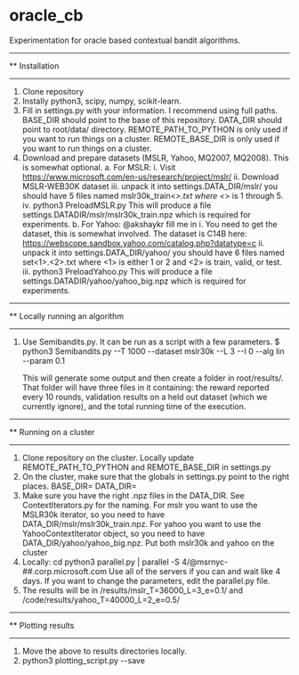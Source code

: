 # oracle_cb
Experimentation for oracle based contextual bandit algorithms. 


******************************
** Installation
******************************
1. Clone repository
2. Instally python3, scipy, numpy, scikit-learn.
3. Fill in settings.py with your information. I recommend using full paths.
   BASE_DIR should point to the base of this repository.
   DATA_DIR should point to root/data/ directory.
   REMOTE_PATH_TO_PYTHON is only used if you want to run things on a cluster. 
   REMOTE_BASE_DIR is only used if you want to run things on a cluster. 
3. Download and prepare datasets (MSLR, Yahoo, MQ2007, MQ2008). This is somewhat optional.
   a. For MSLR: 
      i. Visit https://www.microsoft.com/en-us/research/project/mslr/
      ii. Download MSLR-WEB30K dataset
      iii. unpack it into settings.DATA_DIR/mslr/ you should have 5 files named mslr30k_train<*>.txt where <*> is 1 through 5.
      iv. python3 PreloadMSLR.py
          This will produce a file settings.DATADIR/mslr/mslr30k_train.npz which is required for experiments.
   b. For Yahoo: @akshaykr fill me in
      i. You need to get the dataset, this is somewhat involved. The dataset is C14B here: https://webscope.sandbox.yahoo.com/catalog.php?datatype=c
      ii. unpack it into settings.DATA_DIR/yahoo/ you should have 6 files named set<1>.<2>.txt where <1> is either 1 or 2 and <2> is train, valid, or test.
      iii. python3 PreloadYahoo.py
          This will produce a file settings.DATADIR/yahoo/yahoo_big.npz which is required for experiments.

******************************
** Locally running an algorithm
******************************
1. Use Semibandits.py. 
   It can be run as a script with a few parameters.
   $ python3 Semibandits.py --T 1000 --dataset mslr30k --L 3 --I 0 --alg lin --param 0.1

   This will generate some output and then create a folder in
   root/results/.  That folder will have three files in it containing:
   the reward reported every 10 rounds, validation results on a held
   out dataset (which we currently ignore), and the total running time
   of the execution.


******************************
** Running on a cluster
******************************
1. Clone repository on the cluster. Locally update REMOTE_PATH_TO_PYTHON and REMOTE_BASE_DIR in settings.py
2. On the cluster, make sure that the globals in settings.py point to the right places. 
      BASE_DIR=<location of code directory>
      DATA_DIR=<location of the datasets>
3. Make sure you have the right .npz files in the DATA_DIR. See ContextIterators.py for the naming. For mslr you want to use the MSLR30k iterator, so you need to have DATA_DIR/mslr/mslr30k_train.npz. For yahoo you want to use the YahooContextIterator object, so you need to have DATA_DIR/yahoo/yahoo_big.npz. Put both mslr30k and yahoo on the cluster
4. Locally:
   cd <repository location>
   python3 parallel.py | parallel -S 4/<your login>@msrnyc-##.corp.microsoft.com
   Use all of the servers if you can and wait like 4 days.
   If you want to change the parameters, edit the parallel.py file. 
5. The results will be in <repository location>/results/mslr_T=36000_L=3_e=0.1/ and <repository location>/code/results/yahoo_T=40000_L=2_e=0.5/

******************************
** Plotting results
******************************
1. Move the above to results directories locally.
2. python3 plotting_script.py --save

